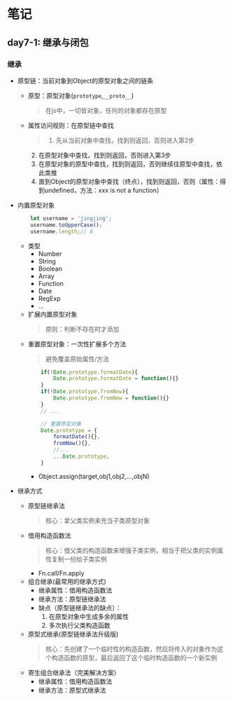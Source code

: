 # 笔记

## day7-1: 继承与闭包

### 继承
* 原型链：当前对象到Object的原型对象之间的链条
    * 原型：原型对象(`prototype`,`__proto__`)
        > 在js中，一切皆对象，任何的对象都存在原型
    * 属性访问规则：在原型链中查找
        > 1. 先从当前对象中查找，找到则返回，否则进入第2步
        2. 在原型对象中查找，找到则返回，否则进入第3步
        3. 在原型对象的原型中查找，找到则返回，否则继续往原型中查找，依此类推
        4. 直到Object的原型对象中查找（终点），找到则返回，否则（属性：得到undefined，方法：xxx is not a function）
* 内置原型对象
    ```js
        let username = 'jingjing';
        username.toUpperCase();
        username.length;// 8
    ```
    * 类型
        * Number
        * String
        * Boolean
        * Array
        * Function
        * Date
        * RegExp
        * ...
    * 扩展内置原型对象
        > 原则：判断不存在时才添加
    * 重置原型对象：一次性扩展多个方法
        > 避免覆盖原始属性/方法
        ```js
            if(!Date.prototype.formatDate){
                Date.prototype.formatDate = function(){}
            }
            if(!Date.prototype.fromNow){
                Date.prototype.fromNow = function(){}
            }
            // ...

            // 重置原型对象
            Date.prototype = {
                formatDate(){},
                fromNow(){},
                //...
                ...Date.prototype,
            }
        ```
        * Object.assign(target,obj1,obj2,...,objN)

* 继承方式
    * 原型链继承法
        > 核心：拿父类实例来充当子类原型对象
    * 借用构造函数法
        > 核心：借父类的构造函数来增强子类实例，相当于把父类的实例属性复制一份给子类实例
        * Fn.call/Fn.apply
    * 组合继承(最常用的继承方式)
        * 继承属性：借用构造函数法
        * 继承方法：原型链继承法
        * 缺点（原型链继承法的缺点）：
            1. 在原型对象中生成多余的属性
            2. 多次执行父类构造函数
    * 原型式继承(原型链继承法升级版)
        > 核心：先创建了一个临时性的构造函数，然后将传入的对象作为这个构造函数的原型，最后返回了这个临时构造函数的一个新实例
    * 寄生组合继承法（完美解决方案）
        * 继承属性：借用构造函数法
        * 继承方法：原型式继承法